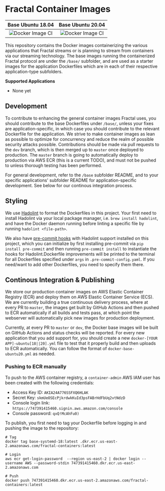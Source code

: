 # Fractal Container Images

| Base Ubuntu 18.04 | Base Ubuntu 20.04
|:--:|:--:|
|![Docker Image CI](https://github.com/fractalcomputers/container-images/workflows/Docker%20Image%20CI/badge.svg)|![Docker Image CI](https://github.com/fractalcomputers/container-images/workflows/Docker%20Image%20CI/badge.svg)|

This repository contains the Docker images containerizing the various applications that Fractal streams or is planning to stream from containers via our streaming technology. The base images running the containerized Fractal protocol are under the `/base/` subfolder, and are used as a starter images for the application Dockerfiles which are in each of their respective application-type subfolders.

**Supported Applications**

- None yet

## Development

To contribute to enhancing the general container images Fractal uses, you should contribute to the base Dockerfiles under `/base/`, unless your fixes are application-specific, in which case you should contribute to the relevant Dockerfile for the application. We strive to make container images as lean as possible to optimize for concurrency and reduce the realm of possible security attacks possible. Contributions should be made via pull requests to the `dev` branch, which is then merged up to `master` once deployed to production. The `master` branch is going to automatically deploy to production via AWS ECR (this is a current TODO), and must not be pushed to unless thorough testing has been performed.

For general development, refer to the `/base` subfolder README, and to your specific applications' subfolder README for application-specific development. See below for our continous integration process.

## Styling

We use [Hadolint](https://github.com/hadolint/hadolint) to format the Dockerfiles in this project. Your first need to install Hadolint via your local package manager, i.e. `brew install hadolint`, and have the Docker daemon running before linting a specific file by running `hadolint <file-path>`. 

We also have [pre-commit hooks](https://pre-commit.com/) with Hadolint support installed on this project, which you can initialize by first installing pre-commit via `pip install pre-commit` and then running `pre-commit install` to instantiate the hooks for Hadolint.Dockerfile improvements will be printed to the terminal for all Dockerfiles specified under `args` in `.pre-commit-config.yaml`. If you need/want to add other Dockerfiles, you need to specify them there.

## Continous Integration & Publishing

We store our production container images on AWS Elastic Container Registry (ECR) and deploy them on AWS Elastic Container Service (ECS). We are currently building a true continuous delivery process, where at every PR to `master`, the images get built by GitHub Actions and then pushed to ECR automatically if all builds and tests pass, at which point the webserver will automatically pick new images for production deployment.

Currently, at every PR to `master` or `dev`, the Docker base images will be built on GitHub Actions and status checks will be reported. For every new application that you add support for, you should create a new `docker-[YOUR APP]-ubuntu[18||20].yml` file to test that it properly build and then uploads to ECR automatically. You can follow the format of `docker-base-ubuntu20.yml` as needed.

### Pushing to ECR manually

To push to the AWS container registry, a `container-admin` AWS IAM user has been created with the following credentials:

- Access Key ID: `AKIA24A776SSFXQ6HLAK`
- Secret Key: `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`
- Console login link: `https://747391415460.signin.aws.amazon.com/console`
- Console password: `qxQ!McAhFu0)`

To publish, you first need to tag your Dockerfile before logging in and pushing the image to the repository:

```
# Tag
docker tag base-systemd-18:latest .dkr.ecr.us-east-2.amazonaws.com/fractal-containers:latest

# Login
aws ecr get-login-password  --region us-east-2 | docker login --username AWS --password-stdin 747391415460.dkr.ecr.us-east-2.amazonaws.com

# Push
docker push 747391415460.dkr.ecr.us-east-2.amazonaws.com/fractal-containers:latest
```
